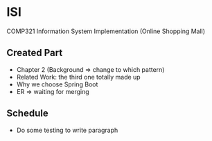 # ISI
COMP321 Information System Implementation (Online Shopping Mall)

## Created Part
  * Chapter 2 (Background => change to which pattern)
  * Related Work: the third one totally made up
  * Why we choose Spring Boot
  * ER => waiting for merging

## Schedule
  * Do some testing to write paragraph
